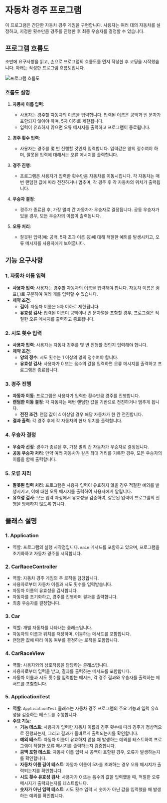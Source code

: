 # 자동차 경주 프로그램

이 프로그램은 간단한 자동차 경주 게임을 구현합니다. 사용자는 여러 대의 자동차를 설정하고, 지정한 횟수만큼 경주를 진행한 후 최종 우승자를 결정할 수 있습니다.

## 프로그램 흐름도
초반에 요구사항을 읽고, 손으로 프로그램의 흐름도를 먼저 작성한 후 코딩을 시작했습니다. 아래는 작성한 프로그램 흐름도입니다.

![프로그램 흐름도](https://github.com/leeedongjaee/java-racingcar-7/blob/leeedongjaee/자동차경주.jpeg?raw=true)

### 흐름도 설명
1. **자동차 이름 입력**:
   - 사용자는 경주할 자동차의 이름을 입력합니다. 입력된 이름은 공백과 빈 문자가 포함되지 않아야 하며, 5자 이하로 제한됩니다.
   - 입력이 유효하지 않으면 오류 메시지를 출력하고 프로그램이 종료됩니다.

2. **경주 횟수 입력**:
   - 사용자는 경주를 몇 번 진행할 것인지 입력합니다. 입력값은 양의 정수여야 하며, 잘못된 입력에 대해서는 오류 메시지를 출력합니다.

3. **경주 진행**:
   - 프로그램은 사용자가 입력한 횟수만큼 자동차를 이동시킵니다. 각 자동차는 매번 랜덤한 값에 따라 전진하거나 멈추며, 각 경주 후 각 자동차의 위치가 출력됩니다.

4. **우승자 결정**:
   - 경주가 종료된 후, 가장 멀리 간 자동차가 우승자로 결정됩니다. 공동 우승자가 있을 경우, 모든 우승자의 이름이 출력됩니다.

5. **오류 처리**:
   - 잘못된 입력(예: 공백, 5자 초과 이름 등)에 대해 적절한 예외를 발생시키고, 오류 메시지를 사용자에게 보여줍니다.

## 기능 요구사항

### 1. 자동차 이름 입력
- **사용자 입력**: 사용자는 경주할 자동차의 이름을 입력해야 합니다. 자동차 이름은 쉼표(,)로 구분하여 여러 개를 입력할 수 있습니다.
- **제약 조건**:
  - **길이**: 자동차 이름은 5자 이하로 제한됩니다. 
  - **유효성 검사**: 입력된 이름이 공백이나 빈 문자열을 포함할 경우, 프로그램은 적절한 오류 메시지를 출력하고 종료됩니다.

### 2. 시도 횟수 입력
- **사용자 입력**: 사용자는 자동차 경주를 몇 번 진행할 것인지 입력해야 합니다.
- **제약 조건**:
  - **양의 정수**: 시도 횟수는 1 이상의 양의 정수여야 합니다.
  - **유효성 검사**: 사용자가 0 또는 음수의 값을 입력하면 오류 메시지를 출력하고 프로그램은 종료됩니다.

### 3. 경주 진행
- **자동차 이동**: 프로그램은 사용자가 입력한 횟수만큼 경주를 진행합니다.
- **랜덤한 이동 결정**: 각 자동차는 매번 랜덤한 값을 기반으로 전진하거나 멈추게 됩니다.
  - **전진 조건**: 랜덤 값이 4 이상일 경우 해당 자동차가 한 칸 전진합니다.
- **결과 출력**: 각 경주 후에 각 자동차의 현재 위치를 출력합니다.

### 4. 우승자 결정
- **우승자 선정**: 경주가 종료된 후, 가장 멀리 간 자동차가 우승자로 결정됩니다.
- **공동 우승자 처리**: 만약 여러 자동차가 같은 최대 거리를 기록한 경우, 모든 우승자의 이름을 함께 출력합니다.

### 5. 오류 처리
- **잘못된 입력 처리**: 프로그램은 사용자 입력이 유효하지 않을 경우 적절한 예외를 발생시키고, 이에 대한 오류 메시지를 출력하여 사용자에게 알립니다.
- **유효성 검사**: 모든 입력 과정에서 유효성을 검증하여, 잘못된 입력이 프로그램의 진행을 방해하지 않도록 합니다.

## 클래스 설명

### 1. Application
- 역할: 프로그램의 실행 시작점입니다. `main` 메서드를 포함하고 있으며, 프로그램을 초기화하고 자동차 경주를 시작합니다.

### 2. CarRaceController
- 역할: 자동차 경주 게임의 주 로직을 담당합니다.
- 사용자로부터 자동차 이름과 시도 횟수를 입력받습니다.
- 자동차 이름의 유효성을 검사합니다.
- 자동차를 초기화하고, 경주를 진행하며 결과를 출력합니다.
- 최종 우승자를 결정합니다.

### 3. Car
- 역할: 개별 자동차를 나타내는 클래스입니다.
- 자동차의 이름과 위치를 저장하며, 이동하는 메서드를 포함합니다.
- 랜덤한 값에 따라 이동 여부를 결정하는 로직을 포함합니다.

### 4. CarRaceView
- 역할: 사용자와의 상호작용을 담당하는 클래스입니다.
- 사용자로부터 입력을 받고, 결과를 출력하는 메서드를 포함합니다.
- 자동차 이름과 시도 횟수를 입력받는 메서드, 각 경주 결과와 우승자를 출력하는 메서드를 포함합니다.

### 5. ApplicationTest
- **역할**: `ApplicationTest` 클래스는 자동차 경주 프로그램의 주요 기능과 입력 유효성을 검증하는 테스트를 수행합니다.
- **주요 기능**:
  - **기능 테스트**: 사용자가 입력한 자동차 이름과 경주 횟수에 따라 경주가 정상적으로 진행되는지, 그리고 결과가 올바르게 출력되는지를 확인합니다.
  - **예외 테스트**: 자동차 이름이 유효하지 않을 때 발생하는 예외를 테스트하여 프로그램이 적절한 오류 메시지를 출력하는지 검증합니다.
  - **공백 포함 테스트**: 자동차 이름 입력 시 공백이 포함된 경우, 오류가 발생하는지를 확인합니다.
  - **자동차 이름 길이 테스트**: 자동차 이름이 5자를 초과하는 경우 오류 메시지가 출력되는지를 확인합니다.
  - **시도 횟수 유효성 검사**: 사용자가 0 또는 음수의 값을 입력했을 때, 적절한 오류 메시지가 출력되는지를 테스트합니다.
  - **숫자가 아닌 입력 테스트**: 시도 횟수 입력 시 숫자가 아닌 값을 입력했을 때 발생하는 예외를 확인합니다.
